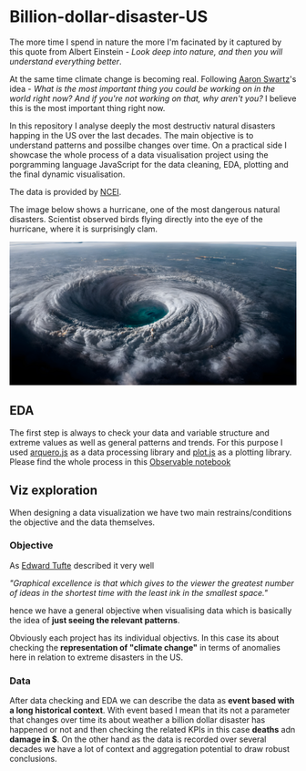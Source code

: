 # Billion-dollar-disaster-US

The more time I spend in nature the more I'm facinated by it captured by this quote from Albert Einstein -  *Look deep into nature, and then you will understand everything better*. 

At the same time climate change is becoming real. Following [Aaron Swartz](https://en.wikipedia.org/wiki/Aaron_Swartz)'s idea - *What is the most important thing you could be working on in the world right now? And if you're not working on that, why aren't you?* I believe this is the  most important thing right now.  

In this repository I analyse deeply the most destructiv natural disasters happing in the US over the last decades. The main objective is to understand patterns and possilbe changes over time. On a practical side I showcase  the whole process of a data visualisation project using the porgramming language JavaScript for the data cleaning, EDA, plotting and the final dynamic visualisation. 

The data is provided by [NCEI](https://www.ncei.noaa.gov/access/billions/events/US/1980-2023?disasters[]=all-disasters). 

The image below shows a hurricane, one of the most dangerous natural disasters. Scientist observed birds flying directly into the eye of the hurricane, where it is surprisingly clam. 

![One of nature's biggest force: hurricanes](images/hurricane.png)

## EDA

The first step is always to check your data and variable structure and extreme values as well as general patterns and trends. For this purpose I used [arquero.js](https://uwdata.github.io/arquero/)  as a data processing library and [plot.js](https://observablehq.com/plot/) 
 as a plotting library. Please find the whole process in this [Observable notebook](https://observablehq.com/@sandraviz/billion-dollar-disasters-arquero-js-plot-js?collection=@sandraviz/billion-dollar-disaster) 

 ## Viz exploration

 When designing a data visualization we have two main restrains/conditions the objective and the data themselves. 

 ### Objective 

 As [Edward Tufte](https://de.wikipedia.org/wiki/Edward_Tufte) described it very well 

 *"Graphical excellence is that which gives to the viewer the greatest number of ideas in the shortest time with the least ink in the smallest space."*

 hence we have a general objective when visualising data which is basically the idea of **just seeing the relevant patterns**. 

 Obviously each project has its individual objectivs. In this case its about checking the **representation of "climate change"** in terms of anomalies here in relation to extreme disasters in the US. 

 ### Data 

After data checking and EDA we can describe the data as **event based with a long historical context**. With event based I mean that its not a parameter that changes over time its about weather a billion dollar disaster has happened or not and then checking the related KPIs in this case **deaths** adn **damage in $**. On the other hand as the data is recorded over several decades we have a lot of context and aggregation potential to draw robust conclusions. 






